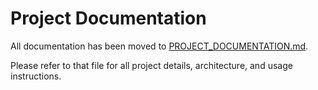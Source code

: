 
# Project Documentation

All documentation has been moved to [PROJECT_DOCUMENTATION.md](PROJECT_DOCUMENTATION.md).

Please refer to that file for all project details, architecture, and usage instructions.
